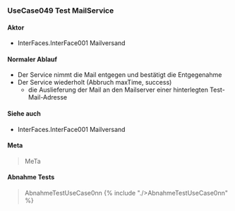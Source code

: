 
### UseCase049 Test MailService

#### Aktor
 * InterFaces.InterFace001 Mailversand


#### Normaler Ablauf
 * Der Service nimmt die Mail entgegen und bestätigt die Entgegenahme
 * Der Service wiederholt (Abbruch maxTime, success)
   * die Auslieferung der Mail an den Mailserver einer hinterlegten Test-Mail-Adresse


#### Siehe auch
 * InterFaces.InterFace001 Mailversand


#### Meta
>MeTa


#### Abnahme Tests
>AbnahmeTestUseCase0nn
{% include "./>AbnahmeTestUseCase0nn" %}
